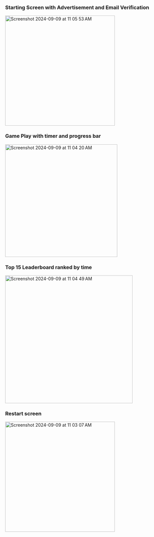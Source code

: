 <h3>Starting Screen with Advertisement and Email Verification</h3>

<img width="353" alt="Screenshot 2024-09-09 at 11 05 53 AM" src="https://github.com/user-attachments/assets/1e79a857-513b-489b-80b6-7eb445fdebaa">

<h3>Game Play with timer and progress bar</h3>

<img width="361" alt="Screenshot 2024-09-09 at 11 04 20 AM" src="https://github.com/user-attachments/assets/35b13758-7456-4eb9-af38-709a51410ce0">

<h3>Top 15 Leaderboard ranked by time</h3>

<img width="410" alt="Screenshot 2024-09-09 at 11 04 49 AM" src="https://github.com/user-attachments/assets/50e99a59-9551-4b91-b19d-0771bbee6914">

<h3>Restart screen</h3>

<img width="353" alt="Screenshot 2024-09-09 at 11 03 07 AM" src="https://github.com/user-attachments/assets/bd5dd2a5-6b22-40c8-9fe7-1f1754a2a5b7">
